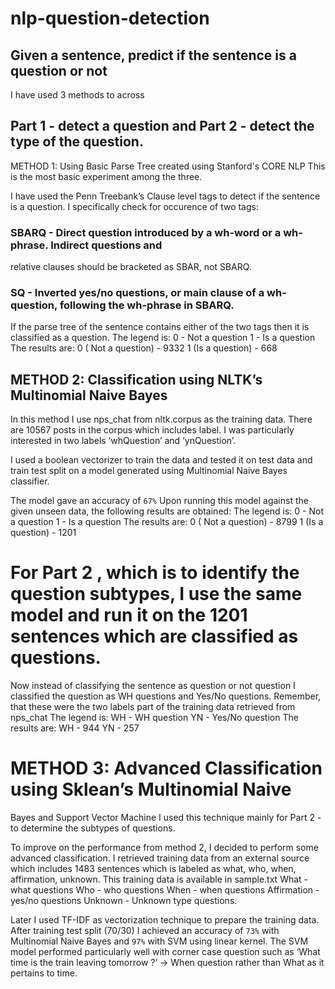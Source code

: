 # nlp-question-detection
## Given a sentence, predict if the sentence is a question or not

I have used 3 methods to across 

## Part 1 - detect a question and Part 2 - detect the type of the question.

METHOD 1: Using Basic Parse Tree created using Stanford's CORE NLP
This is the most basic experiment among the three.

I have used the Penn Treebank’s Clause level tags to detect if the sentence is a question.
I specifically check for occurence of two tags:

### SBARQ - Direct question introduced by a wh-word or a wh-phrase. Indirect questions and
relative clauses should be bracketed as SBAR, not SBARQ.

### SQ - Inverted yes/no questions, or main clause of a wh-question, following the wh-phrase in SBARQ.
If the parse tree of the sentence contains either of the two tags then it is classified as a
question.
The legend is:
0 - Not a question
1 - Is a question
The results are:
0 ( Not a question) - 9332
1 (Is a question) - 668

## METHOD 2: Classification using NLTK’s Multinomial Naive Bayes
In this method I use nps_chat from nltk.corpus as the training data.
There are 10567 posts in the corpus which includes label. I was particularly interested in two labels ‘whQuestion’ and ‘ynQuestion’.

I used a boolean vectorizer to train the data and tested it on test data and train test split on a model generated using Multinomial Naive Bayes classifier.

The model gave an accuracy of `67%`
Upon running this model against the given unseen data, the following results are obtained:
The legend is:
0 - Not a question
1 - Is a question
The results are:
0 ( Not a question) - 8799
1 (Is a question) - 1201

# For Part 2 , which is to identify the question subtypes, I use the same model and run it on the 1201 sentences which are classified as questions.
Now instead of classifying the sentence as question or not question I classified the question as WH
questions and Yes/No questions.
Remember, that these were the two labels part of the training data retrieved from nps_chat
The legend is:
WH - WH question
YN - Yes/No question
The results are:
WH - 944
YN - 257

# METHOD 3: Advanced Classification using Sklean’s Multinomial Naive
Bayes and Support Vector Machine
I used this technique mainly for Part 2 - to determine the subtypes of questions.

To improve on the performance from method 2, I decided to perform some advanced classification.
I retrieved training data from an external source which includes 1483 sentences which is labeled as what, who, when, affirmation, unknown.
This training data is available in sample.txt
What - what questions
Who - who questions
When - when questions
Affirmation - yes/no questions
Unknown - Unknown type questions.

Later I used TF-IDF as vectorization technique to prepare the training data.
After training test split (70/30) I achieved an accuracy of `73%` with Multinomial Naive Bayes and
`97%` with SVM using linear kernel.
The SVM model performed particularly well with corner case question such as ‘What time is the train leaving tomorrow ?’ -> When question rather than What as it pertains to time.
